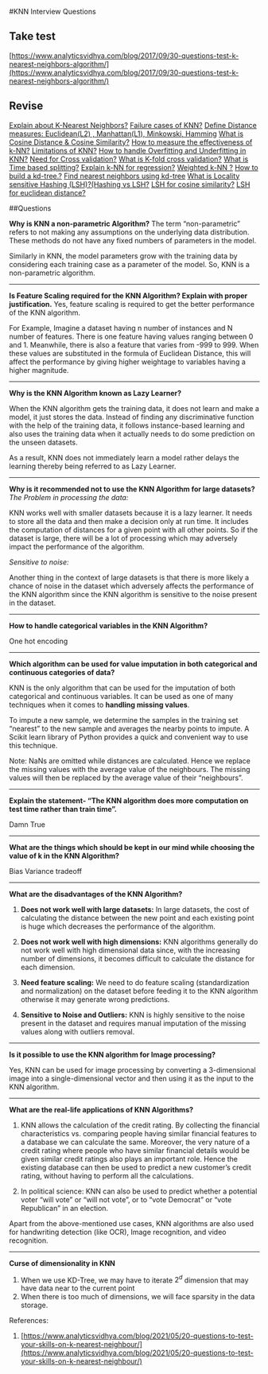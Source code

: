 #KNN Interview Questions

## Take test

[https://www.analyticsvidhya.com/blog/2017/09/30-questions-test-k-nearest-neighbors-algorithm/](https://www.analyticsvidhya.com/blog/2017/09/30-questions-test-k-nearest-neighbors-algorithm/)

## Revise

[Explain about K-Nearest Neighbors?](https://www.appliedaicourse.com/lecture/11/applied-machine-learning-online-course/2927/k-nearest-neighbours-geometric-intuition-with-a-toy-example/3/module-3-foundations-of-natural-language-processing-and-machine-learning)
[Failure cases of KNN?](https://www.appliedaicourse.com/lecture/11/applied-machine-learning-online-course/2928/failure-cases-of-knn/3/module-3-foundations-of-natural-language-processing-and-machine-learning)
[Define Distance measures: Euclidean(L2) , Manhattan(L1), Minkowski,  Hamming](https://www.appliedaicourse.com/lecture/11/applied-machine-learning-online-course/2929/distance-measures-euclideanl2-manhattanl1-minkowski-hamming/3/module-3-foundations-of-natural-language-processing-and-machine-learning)
[What is Cosine Distance & Cosine Similarity?](https://www.appliedaicourse.com/lecture/11/applied-machine-learning-online-course/2930/cosine-distance-cosine-similarity/3/module-3-foundations-of-natural-language-processing-and-machine-learning)
[How to measure the effectiveness of k-NN?](https://www.appliedaicourse.com/lecture/11/applied-machine-learning-online-course/2931/how-to-measure-the-effectiveness-of-k-nn/3/module-3-foundations-of-natural-language-processing-and-machine-learning)
[Limitations of KNN?](https://www.appliedaicourse.com/lecture/11/applied-machine-learning-online-course/2933/knn-limitations/3/module-3-foundations-of-natural-language-processing-and-machine-learning)
[How to handle Overfitting and Underfitting in KNN?](https://www.appliedaicourse.com/lecture/11/applied-machine-learning-online-course/2935/overfitting-and-underfitting/3/module-3-foundations-of-natural-language-processing-and-machine-learning)
[Need for Cross validation?](https://www.appliedaicourse.com/lecture/11/applied-machine-learning-online-course/2936/need-for-cross-validation/3/module-3-foundations-of-natural-language-processing-and-machine-learning)
[What is K-fold cross validation?](https://www.appliedaicourse.com/lecture/11/applied-machine-learning-online-course/2937/k-fold-cross-validation/3/module-3-foundations-of-natural-language-processing-and-machine-learning)
[What is Time based splitting?](https://www.appliedaicourse.com/lecture/11/applied-machine-learning-online-course/2940/time-based-splitting/3/module-3-foundations-of-natural-language-processing-and-machine-learning)
[Explain k-NN for regression?](https://www.appliedaicourse.com/lecture/11/applied-machine-learning-online-course/2941/k-nn-for-regression/3/module-3-foundations-of-natural-language-processing-and-machine-learning)
[Weighted k-NN ?](https://www.appliedaicourse.com/lecture/11/applied-machine-learning-online-course/2942/weighted-k-nn/3/module-3-foundations-of-natural-language-processing-and-machine-learning)
[How to build a kd-tree.?](https://www.appliedaicourse.com/lecture/11/applied-machine-learning-online-course/2945/how-to-build-a-kd-tree/3/module-3-foundations-of-natural-language-processing-and-machine-learning)
[Find nearest neighbors using kd-tree](https://www.appliedaicourse.com/lecture/11/applied-machine-learning-online-course/2946/find-nearest-neighbours-using-kd-tree/3/module-3-foundations-of-natural-language-processing-and-machine-learning)
[What is Locality sensitive Hashing (LSH)?(Hashing vs LSH?](https://www.appliedaicourse.com/lecture/11/applied-machine-learning-online-course/2949/hashing-vs-lsh/3/module-3-foundations-of-natural-language-processing-and-machine-learning)
[LSH for cosine similarity?](https://www.appliedaicourse.com/lecture/11/applied-machine-learning-online-course/2950/lsh-for-cosine-similarity/3/module-3-foundations-of-natural-language-processing-and-machine-learning)
[LSH for euclidean distance?](https://www.appliedaicourse.com/lecture/11/applied-machine-learning-online-course/2951/lsh-for-euclidean-distance/3/module-3-foundations-of-natural-language-processing-and-machine-learning)


##Questions


**Why is KNN a non-parametric Algorithm?**
The term “non-parametric” refers to not making any assumptions on the underlying data distribution. These methods do not have any fixed numbers of parameters in the model.

Similarly in KNN, the model parameters grow with the training data by considering each training case as a parameter of the model. So, KNN is a non-parametric algorithm.

---

**Is Feature Scaling required for the KNN Algorithm? Explain with proper justification.**
Yes, feature scaling is required to get the better performance of the KNN algorithm.

For Example, Imagine a dataset having n number of instances and N number of features. There is one feature having values ranging between 0 and 1. Meanwhile, there is also a feature that varies from -999 to 999. When these values are substituted in the formula of Euclidean Distance, this will affect the performance by giving higher weightage to variables having a higher magnitude.

---

**Why is the KNN Algorithm known as Lazy Learner?**

When the KNN algorithm gets the training data, it does not learn and make a model, it just stores the data. Instead of finding any discriminative function with the help of the training data, it follows instance-based learning and also uses the training data when it actually needs to do some prediction on the unseen datasets.

As a result, KNN does not immediately learn a model rather delays the learning thereby being referred to as Lazy Learner.

---

**Why is it recommended not to use the KNN Algorithm for large datasets?**
_The Problem in processing the data:_

KNN works well with smaller datasets because it is a lazy learner. It needs to store all the data and then make a decision only at run time. It includes the computation of distances for a given point with all other points. So if the dataset is large, there will be a lot of processing which may adversely impact the performance of the algorithm.

_Sensitive to noise:_

Another thing in the context of large datasets is that there is more likely a chance of noise in the dataset which adversely affects the performance of the KNN algorithm since the KNN algorithm is sensitive to the noise present in the dataset.

---

**How to handle categorical variables in the KNN Algorithm?**

One hot encoding

---

**Which algorithm can be used for value imputation in both categorical and continuous categories of data?**

KNN is the only algorithm that can be used for the imputation of both categorical and continuous variables. It can be used as one of many techniques when it comes to **handling missing values**.

To impute a new sample, we determine the samples in the training set “nearest” to the new sample and averages the nearby points to impute. A Scikit learn library of Python provides a quick and convenient way to use this technique.

Note: NaNs are omitted while distances are calculated. Hence we replace the missing values with the average value of the neighbours. The missing values will then be replaced by the average value of their “neighbours”.

---

**Explain the statement- “The KNN algorithm does more computation on test time rather than train time”.**

Damn True

---

**What are the things which should be kept in our mind while choosing the value of k in the KNN Algorithm?**

Bias Variance tradeoff

---

**What are the disadvantages of the KNN Algorithm?**

1. **Does not work well with large datasets:** In large datasets, the cost of calculating the distance between the new point and each existing point is huge which decreases the performance of the algorithm.

2. **Does not work well with high dimensions:** KNN algorithms generally do not work well with high dimensional data since, with the increasing number of dimensions, it becomes difficult to calculate the distance for each dimension.

3. **Need feature scaling:** We need to do feature scaling (standardization and normalization) on the dataset before feeding it to the KNN algorithm otherwise it may generate wrong predictions.

4. **Sensitive to Noise and Outliers:** KNN is highly sensitive to the noise present in the dataset and requires manual imputation of the missing values along with outliers removal.

---

**Is it possible to use the KNN algorithm for Image processing?**

Yes, KNN can be used for image processing by converting a 3-dimensional image into a single-dimensional vector and then using it as the input to the KNN algorithm.

---

**What are the real-life applications of KNN Algorithms?**

1. KNN allows the calculation of the credit rating. By collecting the financial characteristics vs. comparing people having similar financial features to a database we can calculate the same. Moreover, the very nature of a credit rating where people who have similar financial details would be given similar credit ratings also plays an important role. Hence the existing database can then be used to predict a new customer’s credit rating, without having to perform all the calculations.

2. In political science: KNN can also be used to predict whether a potential voter “will vote” or “will not vote”, or to “vote Democrat” or “vote Republican” in an election.

Apart from the above-mentioned use cases, KNN algorithms are also used for handwriting detection (like OCR), Image recognition, and video recognition.

---

**Curse of dimensionality in KNN**

1. When we use KD-Tree, we may have to iterate $2^d$ dimension that may have data near to the current point
2. When there is too much of dimensions, we will face sparsity in the data storage.


References:
1. [https://www.analyticsvidhya.com/blog/2021/05/20-questions-to-test-your-skills-on-k-nearest-neighbour/](https://www.analyticsvidhya.com/blog/2021/05/20-questions-to-test-your-skills-on-k-nearest-neighbour/)

